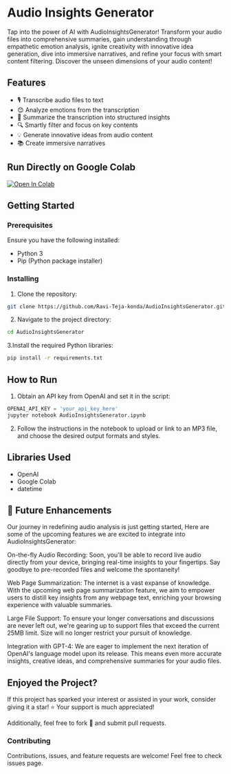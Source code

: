 # Audio Insights Generator

Tap into the power of AI with AudioInsightsGenerator! Transform your audio files into comprehensive summaries, gain understanding through empathetic emotion analysis, ignite creativity with innovative idea generation, dive into immersive narratives, and refine your focus with smart content filtering. Discover the unseen dimensions of your audio content!


## Features

- 🎙️ Transcribe audio files to text
- 😊 Analyze emotions from the transcription
- 📝 Summarize the transcription into structured insights
- 🔍 Smartly filter and focus on key contents
- 💡 Generate innovative ideas from audio content
- 📚 Create immersive narratives

## Run Directly on Google Colab

[![Open In Colab](https://colab.research.google.com/assets/colab-badge.svg)](https://colab.research.google.com/github/Ravi-Teja-konda/AudioInsightsGenerator/blob/main/AudioInsightsGenerator.ipynb)


## Getting Started

### Prerequisites

Ensure you have the following installed:

- Python 3
- Pip (Python package installer)

### Installing

1. Clone the repository:
 ```bash
 git clone https://github.com/Ravi-Teja-konda/AudioInsightsGenerator.git
```
2. Navigate to the project directory:
```bash
cd AudioInsightsGenerator
```
3.Install the required Python libraries:
```bash
pip install -r requirements.txt
```


## How to Run

1. Obtain an API key from OpenAI and set it in the script:

```python
OPENAI_API_KEY = 'your_api_key_here'
jupyter notebook AudioInsightsGenerator.ipynb
```
2. Follow the instructions in the notebook to upload or link to an MP3 file, and choose the desired output formats and styles.

##  Libraries Used
- OpenAI
- Google Colab
- datetime



## :rocket: Future Enhancements
Our journey in redefining audio analysis is just getting started, Here are some of the upcoming features we are excited to integrate into AudioInsightsGenerator:

On-the-fly Audio Recording: Soon, you'll be able to record live audio directly from your device, bringing real-time insights to your fingertips. Say goodbye to pre-recorded files and welcome the spontaneity!

Web Page Summarization: The internet is a vast expanse of knowledge. With the upcoming web page summarization feature, we aim to empower users to distill key insights from any webpage text, enriching your browsing experience with valuable summaries.

Large File Support: To ensure your longer conversations and discussions are never left out, we're gearing up to support files that exceed the current 25MB limit. Size will no longer restrict your pursuit of knowledge.

Integration with GPT-4: We are eager to implement the next iteration of OpenAI's language model upon its release. This means even more accurate insights, creative ideas, and comprehensive summaries for your audio files.


## Enjoyed the Project?

If this project has sparked your interest or assisted in your work, consider giving it a star! ⭐ Your support is much appreciated!

Additionally, feel free to fork 🍴 and submit pull requests.


### Contributing
Contributions, issues, and feature requests are welcome! Feel free to check issues page.





